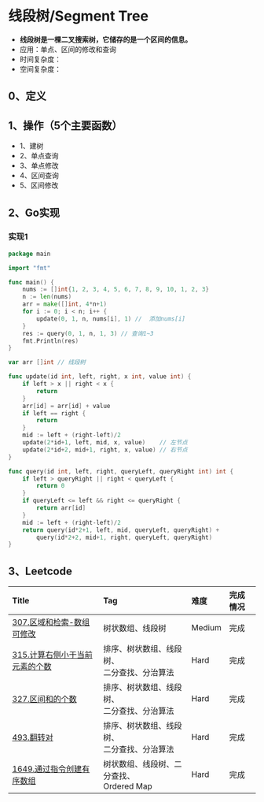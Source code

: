 # 线段树/Segment Tree

- **线段树是一棵二叉搜索树，它储存的是一个区间的信息。**
- 应用：单点、区间的修改和查询
- 时间复杂度：
- 空间复杂度：

## 0、定义

## 1、操作（5个主要函数）

- 1、建树
- 2、单点查询
- 3、单点修改
- 4、区间查询
- 5、区间修改

## 2、Go实现

### 实现1

```go
package main

import "fmt"

func main() {
	nums := []int{1, 2, 3, 4, 5, 6, 7, 8, 9, 10, 1, 2, 3}
	n := len(nums)
	arr = make([]int, 4*n+1)
	for i := 0; i < n; i++ {
		update(0, 1, n, nums[i], 1) //  添加nums[i]
	}
	res := query(0, 1, n, 1, 3) // 查询1~3
	fmt.Println(res)
}

var arr []int // 线段树

func update(id int, left, right, x int, value int) {
	if left > x || right < x {
		return
	}
	arr[id] = arr[id] + value
	if left == right {
		return
	}
	mid := left + (right-left)/2
	update(2*id+1, left, mid, x, value)    // 左节点
	update(2*id+2, mid+1, right, x, value) // 右节点
}

func query(id int, left, right, queryLeft, queryRight int) int {
	if left > queryRight || right < queryLeft {
		return 0
	}
	if queryLeft <= left && right <= queryRight {
		return arr[id]
	}
	mid := left + (right-left)/2
	return query(id*2+1, left, mid, queryLeft, queryRight) +
		query(id*2+2, mid+1, right, queryLeft, queryRight)
}
```

## 3、Leetcode

| Title                                                                                         | Tag                             | 难度     | 完成情况 |
| :-----------------------------------------------------------------------------------------------| :---------------------------------| :--------| :------|
| [307.区域和检索-数组可修改](https://leetcode.cn/problems/range-sum-query-mutable/)                  | 树状数组、线段树                        | Medium | 完成   |
| [315.计算右侧小于当前元素的个数](https://leetcode.cn/problems/count-of-smaller-numbers-after-self/)    | 排序、树状数组、线段树、<br />二分查找、分治算法     | Hard   | 完成   |
| [327.区间和的个数](https://leetcode.cn/problems/count-of-range-sum/)                            | 排序、树状数组、线段树、<br />二分查找、分治算法     | Hard   | 完成   |
| [493.翻转对](https://leetcode.cn/problems/reverse-pairs/)                                    | 排序、树状数组、线段树、<br />二分查找、分治算法     | Hard   | 完成   |
| [1649.通过指令创建有序数组](https://leetcode.cn/problems/create-sorted-array-through-instructions/) | 树状数组、线段树、二分查找、<br />Ordered Map | Hard   | 完成   |
